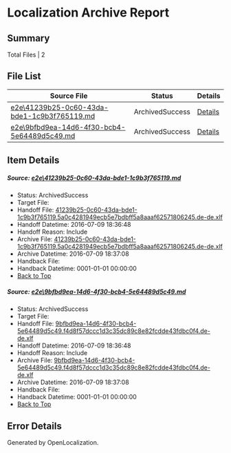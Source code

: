 # <a name='report-top'></a> Localization Archive Report

## Summary
 Total Files | 2

## File List
 Source File | Status | Details 
 ----------- | ------ | ------- 
 [e2e\41239b25-0c60-43da-bde1-1c9b3f765119.md](https://github.com/OpenLocalizationTestOrg/oltest/blob/32ddb97f37859fbe30ee38582d97b9ff9e073d83/e2e/41239b25-0c60-43da-bde1-1c9b3f765119.md) | ArchivedSuccess | [Details](#aa0ca85f03be5f2826a692e367f68346d36cb3281)
 [e2e\9bfbd9ea-14d6-4f30-bcb4-5e64489d5c49.md](https://github.com/OpenLocalizationTestOrg/oltest/blob/32ddb97f37859fbe30ee38582d97b9ff9e073d83/e2e/9bfbd9ea-14d6-4f30-bcb4-5e64489d5c49.md) | ArchivedSuccess | [Details](#1d19978e56dfd36078ee8d47f3d821e282653b822)

## Item Details
##### <a name='aa0ca85f03be5f2826a692e367f68346d36cb3281'></a> Source: [e2e\41239b25-0c60-43da-bde1-1c9b3f765119.md](https://github.com/OpenLocalizationTestOrg/oltest/blob/32ddb97f37859fbe30ee38582d97b9ff9e073d83/e2e/41239b25-0c60-43da-bde1-1c9b3f765119.md)
* Status: ArchivedSuccess
* Target File: 
* Handoff File: [41239b25-0c60-43da-bde1-1c9b3f765119.5a0c4281949ecb5e7bdbff5a8aaaf62571806245.de-de.xlf](https://github.com/OpenLocalizationTestOrg/olhandoff-e2e/blob/4c27b7dca8e351c68810dee06a47146ece5138cb/ol-handoff/OpenLocalizationTestOrg/oltest-dede-fly/ci/ht/41239b25-0c60-43da-bde1-1c9b3f765119.5a0c4281949ecb5e7bdbff5a8aaaf62571806245.de-de.xlf)
* Handoff Datetime: 2016-07-09 18:36:48
* Handoff Reason: Include
* Archive File: [41239b25-0c60-43da-bde1-1c9b3f765119.5a0c4281949ecb5e7bdbff5a8aaaf62571806245.de-de.xlf](https://github.com/OpenLocalizationTestOrg/olhandoff-e2e/blob/df79bf92dee79f88ca187a84a073dc83760071f6/ol-archive/OpenLocalizationTestOrg/oltest-dede-fly/ci/ht/41239b25-0c60-43da-bde1-1c9b3f765119.5a0c4281949ecb5e7bdbff5a8aaaf62571806245.de-de.xlf)
* Archive Datetime: 2016-07-09 18:37:08
* Handback File: 
* Handback Datetime: 0001-01-01 00:00:00
* [Back to Top](#report-top)

##### <a name='1d19978e56dfd36078ee8d47f3d821e282653b822'></a> Source: [e2e\9bfbd9ea-14d6-4f30-bcb4-5e64489d5c49.md](https://github.com/OpenLocalizationTestOrg/oltest/blob/32ddb97f37859fbe30ee38582d97b9ff9e073d83/e2e/9bfbd9ea-14d6-4f30-bcb4-5e64489d5c49.md)
* Status: ArchivedSuccess
* Target File: 
* Handoff File: [9bfbd9ea-14d6-4f30-bcb4-5e64489d5c49.f4d8f57dccc1d3c35dc89c8e82fcdde43fdbc0f4.de-de.xlf](https://github.com/OpenLocalizationTestOrg/olhandoff-e2e/blob/4c27b7dca8e351c68810dee06a47146ece5138cb/ol-handoff/OpenLocalizationTestOrg/oltest-dede-fly/ci/ht/9bfbd9ea-14d6-4f30-bcb4-5e64489d5c49.f4d8f57dccc1d3c35dc89c8e82fcdde43fdbc0f4.de-de.xlf)
* Handoff Datetime: 2016-07-09 18:36:48
* Handoff Reason: Include
* Archive File: [9bfbd9ea-14d6-4f30-bcb4-5e64489d5c49.f4d8f57dccc1d3c35dc89c8e82fcdde43fdbc0f4.de-de.xlf](https://github.com/OpenLocalizationTestOrg/olhandoff-e2e/blob/df79bf92dee79f88ca187a84a073dc83760071f6/ol-archive/OpenLocalizationTestOrg/oltest-dede-fly/ci/ht/9bfbd9ea-14d6-4f30-bcb4-5e64489d5c49.f4d8f57dccc1d3c35dc89c8e82fcdde43fdbc0f4.de-de.xlf)
* Archive Datetime: 2016-07-09 18:37:08
* Handback File: 
* Handback Datetime: 0001-01-01 00:00:00
* [Back to Top](#report-top)


## Error Details

Generated by OpenLocalization.

